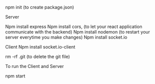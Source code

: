 npm init (to create package.json)

Server

Npm install express
Npm install cors,  (to let your react application communicate with the backend)
Npm install nodemon (to restart your server everytime you make changes)
Npm install socket.io

Client
Npm install socket.io-client

rm -rf .git (to delete the git file)

To run the Client and Server

npm start


